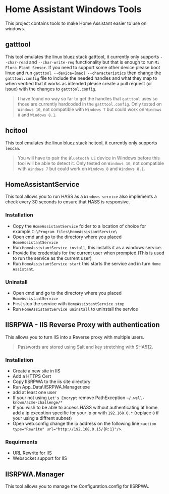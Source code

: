 # Home Assistant Windows Tools
This project contains tools to make Home Assistant easier to use on windows.

## gatttool
This tool emulates the linux bluez stack gatttool, it currently only supports `--char-read` and `--char-write-req` functionality but that is enough to run `Mi Flora Plant Sensor`.
If you need to support some other device please boot linux and run `gatttool --device=[mac] --characteristics` then change the `gatttool.config` file to include the needed handles and what they map to when verified that it works as intended please create a pull request (or issue) with the changes to `gatttool.config`.
> I have found no way so far to get the handles that `gatttool` uses so those are currently hardcoded in the `gatttool.config`.
> Only tested on `Windows 10`, not compatible with `Windows 7` but could work on `Windows 8` and `Windows 8.1`.

## hcitool
This tool emulates the linux bluez stack hcitool, it currently only supports `lescan`.
> You will have to pair the `Bluetooth LE` device in Windows before this tool will be able to detect it.
> Only tested on `Windows 10`, not compatible with `Windows 7` but could work on `Windows 8` and `Windows 8.1`.

## HomeAssistantService
This tool allows you to run HASS as a `Windows service` also implements a check every 30 seconds to ensure that HASS is responsive.

### Installation
* Copy the `HomeAssistantService` folder to a location of choice for example `C:\Program files\HomeAssistantService\`
* Open cmd and go to the directory where you placed `HomeAssistantService`
* Run `HomeAssistantService install`, this installs it as a windows service.
* Provide the credentials for the current user when prompted (This is used to run the service as the current user)
* Run `HomeAssistantService start` this starts the service and in turn `Home Assistant`.

### Uninstall
* Open cmd and go to the directory where you placed `HomeAssistantService`
* First stop the service with `HomeAssistantService stop`
* Run `HomeAssistantService uninstall` to uninstall the service

## IISRPWA - IIS Reverse Proxy with authentication
This allows you to turn IIS into a Reverse proxy with multiple users.

> Passwords are stored using Salt and key stretching with SHA512.

### Installation
* Create a new site in IIS
* Add a HTTPS Cert
* Copy IISRPWA to the iis site directory
* Run App_Data\IISRPWA.Manager.exe
* add at least one user
* If your not using `Let's Encrypt` remove PathException `~/.well-known/acme-challenge/*`
* If you wish to be able to access HASS without authenticating at home add a ip exception specific for your ip or with `192.168.0.*` (replace `0` if your using a diffrent subnet)
* Open web.config change the ip address on the following line `<action type="Rewrite" url="http://192.168.0.15/{R:1}"/>`.

### Requirments
* URL Rewrite for IIS
* Websocket support for IIS

## IISRPWA.Manager
This tool allows you to manage the Configuration.config for IISRPWA.
